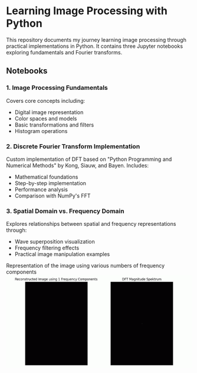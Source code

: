 # Learning Image Processing with Python

This repository documents my journey learning image processing through practical implementations in Python. It contains three Jupyter notebooks exploring fundamentals and Fourier transforms.

## Notebooks

### 1. Image Processing Fundamentals
Covers core concepts including:
- Digital image representation
- Color spaces and models 
- Basic transformations and filters
- Histogram operations

### 2. Discrete Fourier Transform Implementation
Custom implementation of DFT based on "Python Programming and Numerical Methods" by Kong, Siauw, and Bayen. Includes:
- Mathematical foundations
- Step-by-step implementation
- Performance analysis
- Comparison with NumPy's FFT

### 3. Spatial Domain vs. Frequency Domain
Explores relationships between spatial and frequency representations through:
- Wave superposition visualization
- Frequency filtering effects
- Practical image manipulation examples

Representation of the image using various numbers of frequency components 
![Picture with waves](Readme_Images/DFT.gif)
